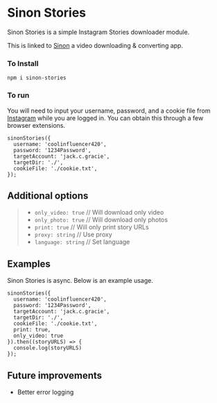 # Sinon Stories

Sinon Stories is a simple Instagram Stories downloader module.

This is linked to [Sinon](https://github.com/JCGithu/sinon) a video downloading & converting app.

### To Install

`npm i sinon-stories`

### To run

You will need to input your username, password, and a cookie file from [Instagram](https://instagram.com) while you are logged in. You can obtain this through a few browser extensions.

```JS
sinonStories({
  username: 'coolinfluencer420',
  password: '1234Password',
  targetAccount: 'jack.c.gracie',
  targetDir: './',
  cookieFile: './cookie.txt',
});
```

## Additional options

> - `only_video: true` // Will download only video
> - `only_photo: true` // Will download only photos
> - `print: true` // Will only print story URLs
> - `proxy: string` // Use proxy
> - `language: string` // Set language

## Examples

Sinon Stories is async. Below is an example usage.

```JS
sinonStories({
  username: 'coolinfluencer420',
  password: '1234Password',
  targetAccount: 'jack.c.gracie',
  targetDir: './',
  cookieFile: './cookie.txt',
  print: true,
  only_video: true
}).then((storyURLS) => {
  console.log(storyURLS)
});
```

## Future improvements

- Better error logging
